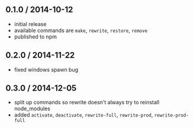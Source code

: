 0.1.0 / 2014-10-12
------------------

 * initial release
 * available commands are `make`, `rewrite`, `restore`, `remove`
 * published to npm


0.2.0 / 2014-11-22
------------------

 * fixed windows spawn bug


0.3.0 / 2014-12-05
------------------

* split up commands so rewrite doesn't always try to reinstall node_modules
* added `activate`, `deactivate`, `rewrite-full`, `rewrite-prod`, `rewrite-prod-full`
